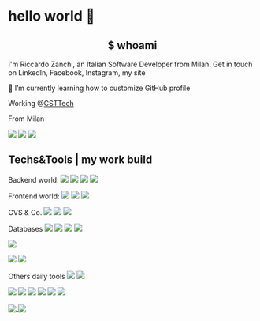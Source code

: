# hello world 👋

<h2 align="center"> $ whoami</h2>

I'm Riccardo Zanchi, an Italian Software Developer from Milan. Get in touch on LinkedIn, Facebook, Instagram, my site

🌱 I’m currently learning how to customize GitHub profile

Working @<a href="https://www.csttech.it/">CSTTech</a>


From Milan


<img src="https://img.shields.io/badge/-linkedin-informational?style=for-thebadge&logo=linkedin" />
<img src="https://img.shields.io/badge/-facebook-informational?style=for-thebadge&logo=facebook&logoColor=white&color=3b5998" />
<img src="https://img.shields.io/badge/-instagram-informational?style=for-thebadge&logo=instagram&logoColor=white&color=C13584" />

## Techs&Tools | my work build

Backend world:
![](https://img.shields.io/badge/-Java-9cf?style=plastic&logo=Java&logoColor=white)
![](https://img.shields.io/badge/-Spring-9cf?style=plastic&logo=spring)
![](https://img.shields.io/badge/-Spring%20boot-9cf?style=plastic&logo=spring)
![](https://img.shields.io/badge/-jUnit-9cf?style=plastic&logo=angular)


Frontend world:
![](https://img.shields.io/badge/-JavaScript-9cf?style=plastic&logo=JavaScript&logoColor=white)
![](https://img.shields.io/badge/-TypeScript-9cf?style=plastic&logo=TypeScript)
![](https://img.shields.io/badge/-Angular-9cf?style=plastic&logo=angular)

CVS & Co.
![](https://img.shields.io/badge/-git-success?style=plastic&logo=git&logoColor=white)
![](https://img.shields.io/badge/-GitHub-important?style=plastic&logo=microsoft%20sql%20server)
![](https://img.shields.io/badge/-GitLab-important?style=plastic&logo=microsoft%20sql%20server)

Databases
![](https://img.shields.io/badge/-Oracle-important?style=plastic&logo=oracle)
![](https://img.shields.io/badge/-MySQL-important?style=plastic&logo=mysql&logoColor=white)
![](https://img.shields.io/badge/-PostgreSQL-important?style=plastic&logo=PostgreSQL)
![](https://img.shields.io/badge/-MSSQL-important?style=plastic&logo=microsoft%20sql%20server)

![](https://img.shields.io/badge/-Bash-success?style=plastic&logo=gnu%20bash&logoColor=white)

![](https://img.shields.io/badge/OS-Win10-informational?style=plastic&logo=microsoft)
![](https://img.shields.io/badge/Editor-IntelliJ%20IDEA-blueviolet?style=plastic&logo=IntelliJ%20IDEA)

Others daily tools
![](https://img.shields.io/badge/Editor-VSCode-blueviolet?style=plastic&logo=visual%20studio%20code)
![](https://img.shields.io/badge/-Maven-important?style=plastic&logo=microsoft%20sql%20server)



<!-- Operating Systems -->
![](https://img.shields.io/badge/OS-10.11%20El%20Capitain-informational?style=plastic&logo=Apple&logoColor=white)
![](https://img.shields.io/badge/OS-Debian-informational?style=plastic&logo=Debian)
![](https://img.shields.io/badge/-HTML5-important?style=plastic&logo=microsoft%20sql%20server)
![](https://img.shields.io/badge/-CSS3-important?style=plastic&logo=microsoft%20sql%20server)
![](https://img.shields.io/badge/-Bootstrap-important?style=plastic&logo=microsoft%20sql%20server)
![](https://img.shields.io/badge/-Jenkins-important?style=plastic&logo=microsoft%20sql%20server)



<a href="https://github.com/zankyr/zankyr">
  <img align="center" src="https://github-readme-stats.vercel.app/api?username=zankyr&show_icons=true&hide=issues,contribs&theme=synthwave&line_heigt=100" />
</a>

<a href="https://github.com/zankyr/zankyr">
  <img align="center" src="https://github-readme-stats.vercel.app/api/top-langs/?username=zankyr&hide=html,css&theme=synthwave" />
</a>


<!-- Resources -->
<!-- Badges:  https://shields.io/ -->
<!-- Icons: https://simpleicons.org/ -->
<!-- GitHub Stats: https://github.com/anuraghazra/github-readme-stats -->
<!-- Emojis Cheatsheet: https://www.webfx.com/tools/emoji-cheat-sheet/ -->
<!-- Emojis: https://emojipedia.org/emoji/ -->
<!-- HTML Emojis: https://www.fileformat.info/index.htm -->
<!-- Shields: https://shields.io/ -->
<!-- Awesome GitHub Profile README: https://github.com/abhisheknaiidu/awesome-github-profile-readme -->
<!-- Awesome GitHub Profile README: https://github.com/MartinHeinz-->
<!-- Awesome GitHub Profile README: https://zzetao.github.io/awesome-github-profile/ -->

<!--
**zankyr/zankyr** is a ✨ _special_ ✨ repository because its `README.md` (this file) appears on your GitHub profile.

Here are some ideas to get you started:

- 🔭 I’m currently working on ...
- 🌱 I’m currently learning ...
- 💬 Ask me about ...
- 📫 How to reach me: ...
- ⚡ Fun fact: ...
-->
